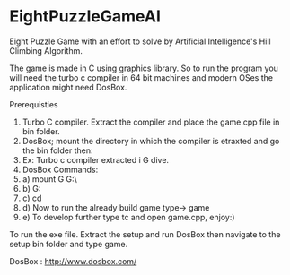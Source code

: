 # EightPuzzleGameAI
Eight Puzzle Game with an effort to solve by Artificial Intelligence's Hill Climbing Algorithm.

The game is made in C using graphics library. So to run the program you will need the turbo c compiler in 64 bit machines and modern OSes the application might need DosBox.

Prerequisties
1. Turbo C compiler. Extract the compiler and place the game.cpp file in bin folder.
2. DosBox; mount the directory in which the compiler is etraxted and go the bin folder then:
3. Ex: Turbo c compiler extracted i G dive.
4. DosBox Commands:
5. a) mount G G:\
6. b) G:
7. c) cd <to the bin folder of turbo c>
8. d) Now to run the already build game type-> game
9. e) To develop further type tc and open game.cpp, enjoy:)


To run the exe file. Extract the setup and run DosBox then navigate to the setup bin folder and type game.


DosBox : http://www.dosbox.com/ 
